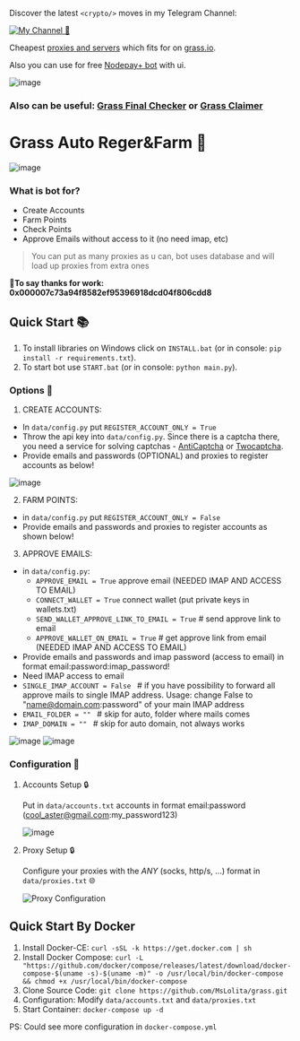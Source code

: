 


Discover the latest `<crypto/>` moves in my Telegram Channel:

[![My Channel 🥰](https://img.shields.io/badge/Web3_Enjoyer_|_Subscribe_🥰-0A66C2?style=for-the-badge&logo=telegram&logoColor=white)](https://t.me/web3_enjoyer_club) 

Cheapest [proxies and servers](https://teletype.in/@web3enjoyer/4a2G9NuHssy) which fits for  on [grass.io](https://app.getgrass.io/register/?referralCode=erxggzon61FWrJ9).

Also you can use for free [Nodepay+ bot](https://github.com/MsLolita/Nodepay_plus) with ui.

![image](https://img4.teletype.in/files/3b/88/3b886c4d-5b54-4463-bddd-3ce86342d666.png)

### Also can be useful: [Grass Final Checker](https://github.com/MsLolita/Grass-Checker) or [Grass Claimer](https://github.com/MsLolita/Grass-Claimer)


# Grass Auto Reger&Farm 🔹

![image](https://github.com/MsLolita/grass/assets/58307006/610b95b4-369f-4a71-ac24-f45e8dee6380)


### What is bot for?
   - Create Accounts
   - Farm Points
   - Check Points
   - Approve Emails without access to it (no need imap, etc)

> You can put as many proxies as u can, bot uses database and will load up proxies from extra ones

🔹**To say thanks for work: 0x000007c73a94f8582ef95396918dcd04f806cdd8**


## Quick Start 📚
   1. To install libraries on Windows click on `INSTALL.bat` (or in console: `pip install -r requirements.txt`).
   2. To start bot use `START.bat` (or in console: `python main.py`).

### Options 📧

1. CREATE ACCOUNTS:
 - In `data/config.py` put `REGISTER_ACCOUNT_ONLY = True`
 - Throw the api key into `data/config.py`. Since there is a captcha there, you need a service for solving captchas - [AntiCaptcha](http://getcaptchasolution.com/t8yfysqmh3) or [Twocaptcha](https://2captcha.com/?from=12939391).
 - Provide emails and passwords (OPTIONAL) and proxies to register accounts as below!

  ![image](https://github.com/MsLolita/grass/assets/58307006/67740c9b-07d6-4f78-a87d-27b09c0303e8)

2. FARM POINTS:
 - in `data/config.py` put `REGISTER_ACCOUNT_ONLY = False`
 - Provide emails and passwords and proxies to register accounts as shown below!

3. APPROVE EMAILS:
 - in `data/config.py`:
   - `APPROVE_EMAIL = True` approve email (NEEDED IMAP AND ACCESS TO EMAIL)
   - `CONNECT_WALLET = True` connect wallet (put private keys in wallets.txt)
   - `SEND_WALLET_APPROVE_LINK_TO_EMAIL = True`  # send approve link to email
   - `APPROVE_WALLET_ON_EMAIL = True`  # get approve link from email (NEEDED IMAP AND ACCESS TO EMAIL)
 - Provide emails and passwords and imap password (access to email) in format email:password:imap_password!
 - Need IMAP access to email
 -  `SINGLE_IMAP_ACCOUNT = False `  # if you have possibility to forward all approve mails to single IMAP address. Usage: change False to "name@domain.com:password" of your main IMAP address
 -  `EMAIL_FOLDER = "" `  # skip for auto, folder where mails comes
 -  `IMAP_DOMAIN = "" `  # skip for auto domain, not always works


![image](https://github.com/MsLolita/grass/assets/58307006/e28fba4c-1809-48f9-9475-d881a26beab5)
![image](https://github.com/opensolmap/solmap/assets/58307006/edf3ad67-37b4-434c-acfb-98cf58801c61)


### Configuration 📧

1. Accounts Setup 🔒

   Put in `data/accounts.txt` accounts in format email:password (cool_aster@gmail.com:my_password123)
   
   ![image](https://github.com/MsLolita/grass/assets/58307006/2f8bacaa-0212-49fe-b362-fe764230f47c)

2. Proxy Setup 🔒

   Configure your proxies with the *ANY* (socks, http/s, ...) format in `data/proxies.txt` 🌐

   ![Proxy Configuration](https://github.com/MsLolita/VeloData/assets/58307006/a2c95484-52b6-497a-b89e-73b89d953d8c)

## Quick Start By Docker
   1. Install Docker-CE: `curl -sSL -k https://get.docker.com | sh`
   2. Install Docker Compose: `curl -L "https://github.com/docker/compose/releases/latest/download/docker-compose-$(uname -s)-$(uname -m)" -o /usr/local/bin/docker-compose && chmod +x /usr/local/bin/docker-compose`
   3. Clone Source Code: `git clone https://github.com/MsLolita/grass.git`
   4. Configuration: Modify `data/accounts.txt` and `data/proxies.txt`
   5. Start Container: `docker-compose up -d`

   PS: Could see more configuration in `docker-compose.yml`

